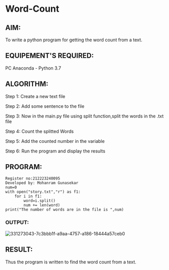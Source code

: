 # Word-Count
## AIM:
To write a python program for getting the word count from a text.
## EQUIPEMENT'S REQUIRED: 
PC
Anaconda - Python 3.7
## ALGORITHM: 
Step 1:
Create a new text file

Step 2:
Add some sentence to the file

Step 3:
Now in the main.py file using split function,split the words in the .txt file

Step 4:
Count the splitted Words

Step 5:
Add the counted number in the variable

Step 6:
Run the program and display the results

## PROGRAM:
```
Register no:212223240095
Developed by: Mohanram Gunasekar
num=0
with open("story.txt","r") as f1:
    for i in f1:
        word=i.split()
        num += len(word)
print("The number of words are in the file is ",num)
```
### OUTPUT:

![331273043-7c3bbb1f-a9aa-4757-a186-18444a57ceb0](https://github.com/MohanramGunasekar/Word-Count/assets/139841812/c69afac6-ea54-45f1-b072-54bc82ea0c2a)


## RESULT:
Thus the program is written to find the word count from a text.
